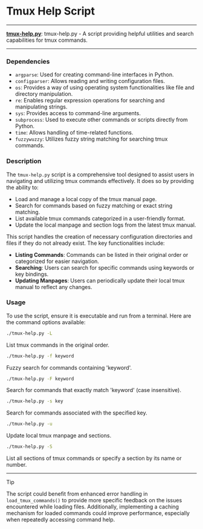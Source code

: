 # Tmux Help Script

---

**[tmux-help.py](tmux-help.py)**: tmux-help.py - A script providing helpful utilities and search capabilities for tmux commands.

---

### Dependencies

- `argparse`: Used for creating command-line interfaces in Python.
- `configparser`: Allows reading and writing configuration files.
- `os`: Provides a way of using operating system functionalities like file and directory manipulation.
- `re`: Enables regular expression operations for searching and manipulating strings.
- `sys`: Provides access to command-line arguments.
- `subprocess`: Used to execute other commands or scripts directly from Python.
- `time`: Allows handling of time-related functions.
- `fuzzywuzzy`: Utilizes fuzzy string matching for searching tmux commands.

### Description

The `tmux-help.py` script is a comprehensive tool designed to assist users in navigating and utilizing tmux commands effectively. It does so by providing the ability to:

- Load and manage a local copy of the tmux manual page.
- Search for commands based on fuzzy matching or exact string matching.
- List available tmux commands categorized in a user-friendly format.
- Update the local manpage and section logs from the latest tmux manual.

This script handles the creation of necessary configuration directories and files if they do not already exist. The key functionalities include:

- **Listing Commands**: Commands can be listed in their original order or categorized for easier navigation.
- **Searching**: Users can search for specific commands using keywords or key bindings.
- **Updating Manpages**: Users can periodically update their local tmux manual to reflect any changes.

### Usage

To use the script, ensure it is executable and run from a terminal. Here are the command options available:

```bash
./tmux-help.py -L
```
List tmux commands in the original order.

```bash
./tmux-help.py -f keyword
```
Fuzzy search for commands containing 'keyword'.

```bash
./tmux-help.py -F keyword
```
Search for commands that exactly match 'keyword' (case insensitive).

```bash
./tmux-help.py -s key
```
Search for commands associated with the specified key.

```bash
./tmux-help.py -u
```
Update local tmux manpage and sections.

```bash
./tmux-help.py -S
```
List all sections of tmux commands or specify a section by its name or number.

---

> [!TIP]  
> The script could benefit from enhanced error handling in `load_tmux_commands()` to provide more specific feedback on the issues encountered while loading files. Additionally, implementing a caching mechanism for loaded commands could improve performance, especially when repeatedly accessing command help.
